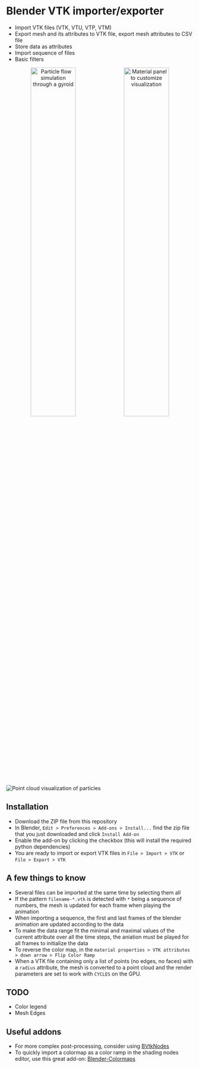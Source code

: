 # Blender VTK importer/exporter

- Import VTK files (VTK, VTU, VTP, VTM)
- Export mesh and its attributes to VTK file, export mesh attributes to CSV file
- Store data as attributes
- Import sequence of files
- Basic filters

<p align="center">
  <img src="images/tpms.gif" width="49%" alt="Particle flow simulation through a gyroid"/>
  <img src="images/material_properties.png" width="49%" alt="Material panel to customize visualization">
</p>
<img src="images/viridis.png" alt="Point cloud visualization of particles">

## Installation

- Download the ZIP file from this repository
- In Blender, `Edit > Preferences > Add-ons > Install...` find the zip file that you just downloaded and click `Install Add-on`
- Enable the add-on by clicking the checkbox (this will install the required python dependencies)
- You are ready to import or export VTK files in `File > Import > VTK` or `File > Export > VTK`

## A few things to know

- Several files can be imported at the same time by selecting them all
- If the pattern `filename-*.vtk` is detected with `*` being a sequence of numbers, the mesh is updated for each frame when playing the animation
- When importing a sequence, the first and last frames of the blender animation are updated according to the data
- To make the data range fit the minimal and maximal values of the current attribute over all the time steps, the aniation must be played for all frames to initialize the data
- To reverse the color map, in the `material properties > VTK attributes > down arrow > Flip Color Ramp`
- When a VTK file containing only a list of points (no edges, no faces) with a `radius` attribute, the mesh is converted to a point cloud and the render parameters are set to work with `CYCLES` on the GPU.

## TODO

- Color legend
- Mesh Edges

## Useful addons

- For more complex post-processing, consider using [BVtkNodes](https://github.com/tkeskita/BVtkNodes)
- To quickly import a colormap as a color ramp in the shading nodes editor, use this great add-on: [Blender-Colormaps](https://github.com/TheJeran/Blender-Colormaps)
